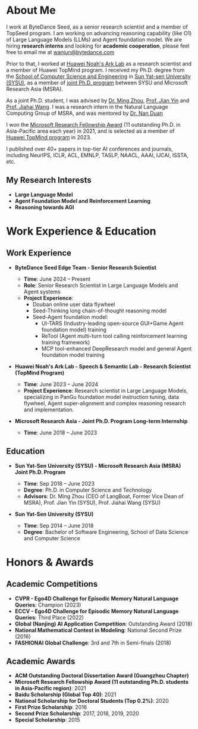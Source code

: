 # About Me

I work at ByteDance Seed, as a senior research scientist and a member of TopSeed program. 
I am working on advancing reasoning capability (like O1) of Large Language Models (LLMs) and Agent foundation model. 
We are hiring **research interns** and looking for **academic cooperation**, please feel free to email me at [wanjun@bytedance.com](mailto:wanjun@bytedance.com)

Prior to that, I worked at [Huawei Noah's Ark Lab](http://dev3.noahlab.com.hk/) as a research scientist and a member of Huawei TopMind program.
I received my Ph.D. degree from the [School of Computer Science and Engineering](http://sdcs.sysu.edu.cn/) in [Sun Yat-sen University (SYSU)](http://www.sysu.edu.cn/en/index.htm), as a member of [joint Ph.D. program](https://www.msra.cn/zh-cn/connections/academic-programs/joint-phd) between SYSU and Microsoft Research Asia (MSRA).

As a joint Ph.D. student, I was advised by [Dr. Ming Zhou](https://scholar.google.co.jp/citations?user=a0w5c0gAAAAJ&hl=en), [Prof. Jian Yin](http://sdcs.sysu.edu.cn/content/2505) and [Prof. Jiahai Wang](http://sdcs.sysu.edu.cn/content/2551). I was a research intern in the Natural Language Computing Group of MSRA, and was mentored by [Dr. Nan Duan](https://nanduan.github.io/)

I won the [Microsoft Research Fellowship Award](https://www.microsoft.com/en-us/research/academic-program/phd-fellowship/#!people) (11 outstanding Ph.D. in Asia-Pacific area each year) in 2021, and is selected as a member of [Huawei TopMind program](https://career.huawei.com/reccampportal/portal5/topminds.html) in 2023. 

I published over 40+ papers in top-tier AI conferences and journals, including NeurIPS, ICLR, ACL, EMNLP, TASLP, NAACL, AAAI, IJCAI, ISSTA, etc.

## My Research Interests
- **Large Language Model**
- **Agent Foundation Model and Reinforcement Learning**
- **Reasoning towards AGI**

# Work Experience & Education

## Work Experience
- **ByteDance Seed Edge Team - Senior Research Scientist**
    - **Time**: June 2024 – Present
    - **Role**: Senior Research Scientist in Large Language Models and Agent systems
    - **Project Experience**:
      - Douban online user data flywheel
      - Seed-Thinking long chain-of-thought reasoning model
      - Seed-Agent foundation model:
        - UI-TARS (Industry-leading open-source GUI+Game Agent foundation model) training
        - ReTool (Agent multi-turn tool calling reinforcement learning training framework)
        - MCP tool-enhanced DeepResearch model and general Agent foundation model training

- **Huawei Noah's Ark Lab - Speech & Semantic Lab - Research Scientist (TopMind Program)**
    - **Time**: June 2023 – June 2024
    - **Project Experience**: Research scientist in Large Language Models, specializing in PanGu foundation model instruction tuning, data flywheel, Agent super-alignment and complex reasoning research and implementation.

- **Microsoft Research Asia - Joint Ph.D. Program Long-term Internship**
    - **Time**: June 2018 – June 2023

## Education
- **Sun Yat-Sen University (SYSU) - Microsoft Research Asia (MSRA) Joint Ph.D. Program**
    - **Time**: Sep 2018 – June 2023
    - **Degree**: Ph.D. in Computer Science and Technology
    - **Advisors**: Dr. Ming Zhou (CEO of LangBoat, Former Vice Dean of MSRA), Prof. Jian Yin (SYSU), Prof. Jiahai Wang (SYSU)

- **Sun Yat-Sen University (SYSU)**
    - **Time**: Sep 2014 – June 2018
    - **Degree**: Bachelor of Software Engineering, School of Data Science and Computer Science

# Honors & Awards

## Academic Competitions
- **CVPR - Ego4D Challenge for Episodic Memory Natural Language Queries**: Champion (2023)
- **ECCV - Ego4D Challenge for Episodic Memory Natural Language Queries**: Third Place (2022)
- **Global (Nanjing) AI Application Competition**: Outstanding Award (2018)
- **National Mathematical Contest in Modeling**: National Second Prize (2016)
- **FASHIONAI Global Challenge**: 3rd and 7th in Semi-finals (2018)

## Academic Awards
- **ACM Outstanding Doctoral Dissertation Award (Guangzhou Chapter)**
- **Microsoft Research Fellowship Award (11 outstanding Ph.D. students in Asia-Pacific region)**: 2021
- **Baidu Scholarship (Global Top 40)**: 2021
- **National Scholarship for Doctoral Students (Top 0.2%)**: 2020
- **First Prize Scholarship**: 2016
- **Second Prize Scholarship**: 2017, 2018, 2019, 2020
- **Special Scholarship**: 2015
